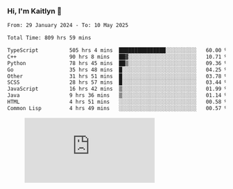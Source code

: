 ### Hi, I'm Kaitlyn 👋
<!--START_SECTION:waka-->

```txt
From: 29 January 2024 - To: 10 May 2025

Total Time: 809 hrs 59 mins

TypeScript          505 hrs 4 mins  ███████████████░░░░░░░░░░   60.00 %
C++                 90 hrs 8 mins   ██▓░░░░░░░░░░░░░░░░░░░░░░   10.71 %
Python              78 hrs 45 mins  ██▒░░░░░░░░░░░░░░░░░░░░░░   09.36 %
Go                  35 hrs 48 mins  █░░░░░░░░░░░░░░░░░░░░░░░░   04.25 %
Other               31 hrs 51 mins  █░░░░░░░░░░░░░░░░░░░░░░░░   03.78 %
SCSS                28 hrs 57 mins  █░░░░░░░░░░░░░░░░░░░░░░░░   03.44 %
JavaScript          16 hrs 42 mins  ▒░░░░░░░░░░░░░░░░░░░░░░░░   01.99 %
Java                9 hrs 36 mins   ▒░░░░░░░░░░░░░░░░░░░░░░░░   01.14 %
HTML                4 hrs 51 mins   ░░░░░░░░░░░░░░░░░░░░░░░░░   00.58 %
Common Lisp         4 hrs 49 mins   ░░░░░░░░░░░░░░░░░░░░░░░░░   00.57 %
```

<!--END_SECTION:waka-->

<figure><embed src="https://wakatime.com/share/@018d58bc-3d22-46c9-b2d7-4ed36fb8172d/243b5d9b-77cd-4133-89ff-dcc8f225fa18.svg"></embed></figure>
